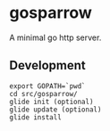 # gosparrow
A minimal go http server.

## Development

    export GOPATH=`pwd`
    cd src/gosparrow/
    glide init (optional)
    glide update (optional)
    glide install
